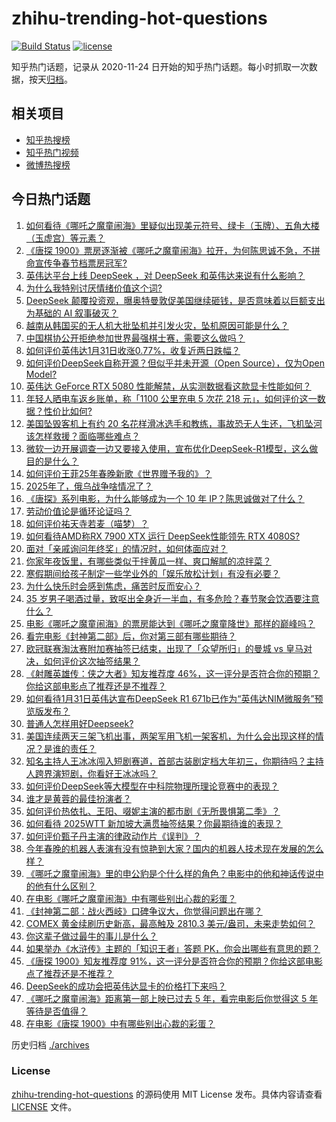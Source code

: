 # zhihu-trending-hot-questions

[![Build Status](https://github.com/justjavac/zhihu-trending-hot-questions/workflows/ci/badge.svg?branch=master)](https://github.com/justjavac/zhihu-trending-hot-questions/actions)
[![license](https://img.shields.io/github/license/justjavac/zhihu-trending-hot-questions)](https://github.com/justjavac/zhihu-trending-hot-questions/blob/master/LICENSE)

知乎热门话题，记录从 2020-11-24
日开始的知乎热门话题。每小时抓取一次数据，按天[归档](./archives)。

## 相关项目

- [知乎热搜榜](https://github.com/justjavac/zhihu-trending-top-search)
- [知乎热门视频](https://github.com/justjavac/zhihu-trending-hot-video)
- [微博热搜榜](https://github.com/justjavac/weibo-trending-hot-search)

## 今日热门话题

<!-- BEGIN -->
<!-- 最后更新时间 Sat Feb 01 2025 04:07:54 GMT+0800 (China Standard Time) -->

1. [如何看待《哪吒之魔童闹海》里疑似出现美元符号、绿卡（玉牌）、五角大楼（玉虚宫）等元素？](https://www.zhihu.com/question/10842890348)
1. [《唐探 1900》票房逐渐被《哪吒之魔童闹海》拉开，为何陈思诚不急，不拼命宣传争春节档票房冠军?](https://www.zhihu.com/question/10938295241)
1. [英伟达平台上线 DeepSeek ，对 DeepSeek 和英伟达来说有什么影响？](https://www.zhihu.com/question/10956652646)
1. [为什么我特别讨厌情绪价值这个词?](https://www.zhihu.com/question/653121998)
1. [DeepSeek 颠覆投资观，曝奥特曼敦促美国继续砸钱，是否意味着以巨额支出为基础的 AI 叙事破灭？](https://www.zhihu.com/question/10937516222)
1. [越南从韩国买的无人机大批坠机并引发火灾，坠机原因可能是什么？](https://www.zhihu.com/question/10958226573)
1. [中国棋协公开拒绝参加世界最强棋士赛，需要这么做吗？](https://www.zhihu.com/question/10972427898)
1. [如何评价英伟达1月31日收涨0.77%，收复近两日跌幅？](https://www.zhihu.com/question/10945038847)
1. [如何评价DeepSeek自称开源？但似乎并未开源（Open Source），仅为Open Model?](https://www.zhihu.com/question/10748172232)
1. [英伟达 GeForce RTX 5080 性能解禁，从实测数据看这款显卡性能如何？](https://www.zhihu.com/question/10865628551)
1. [年轻人晒电车返乡账单，称「1100 公里充电 5 次花 218 元」，如何评价这一数据？性价比如何?](https://www.zhihu.com/question/10811448552)
1. [美国坠毁客机上有约 20 名花样滑冰选手和教练，事故恐无人生还，飞机坠河该怎样救援？面临哪些难点？](https://www.zhihu.com/question/10890733872)
1. [微软一边开展调查一边又要接入使用，宣布优化DeepSeek-R1模型，这么做目的是什么？](https://www.zhihu.com/question/10936295080)
1. [如何评价王菲25年春晚新歌《世界赠予我的》？](https://www.zhihu.com/question/10257755013)
1. [2025年了，俄乌战争啥情况了？](https://www.zhihu.com/question/8775596561)
1. [《唐探》系列电影，为什么能够成为一个 10 年 IP？陈思诚做对了什么？](https://www.zhihu.com/question/10937766264)
1. [劳动价值论是循环论证吗？](https://www.zhihu.com/question/645881519)
1. [如何评价祐天寺若麦（喵梦）？](https://www.zhihu.com/question/10751672393)
1. [如何看待AMD称RX 7900 XTX 运行 DeepSeek性能领先 RTX 4080S?](https://www.zhihu.com/question/10924995740)
1. [面对「亲戚询问年终奖」的情况时，如何体面应对？](https://www.zhihu.com/question/10099638490)
1. [你家年夜饭里，有哪些类似于拌黄瓜一样、爽口解腻的凉拌菜？](https://www.zhihu.com/question/10071519488)
1. [寒假期间给孩子制定一些学业外的「娱乐放松计划」有没有必要？](https://www.zhihu.com/question/9839207943)
1. [为什么快乐时会感到焦虑，痛苦时反而安心？](https://www.zhihu.com/question/9962411362)
1. [35 岁男子喝酒过量，致呕出全身近一半血，有多危险？春节聚会饮酒要注意什么？](https://www.zhihu.com/question/10505733221)
1. [电影《哪吒之魔童闹海》的票房能达到《哪吒之魔童降世》那样的巅峰吗？](https://www.zhihu.com/question/10839439391)
1. [看完电影《封神第二部》后，你对第三部有哪些期待？](https://www.zhihu.com/question/10876191999)
1. [欧冠联赛淘汰赛附加赛抽签已结束，出现了「众望所归」的曼城 vs 皇马对决，如何评价这次抽签结果？](https://www.zhihu.com/question/10954091477)
1. [《射雕英雄传：侠之大者》知友推荐度 46%，这一评分是否符合你的预期？你给这部电影点了推荐还是不推荐？](https://www.zhihu.com/question/10873935498)
1. [如何看待1月31日英伟达宣布DeepSeek R1 671b已作为“英伟达NIM微服务”预览版发布？](https://www.zhihu.com/question/10956291863)
1. [普通人怎样用好Deepseek?](https://www.zhihu.com/question/10714731917)
1. [美国连续两天三架飞机出事，两架军用飞机一架客机，为什么会出现这样的情况？是谁的责任？](https://www.zhihu.com/question/10893008358)
1. [知名主持人王冰冰闯入短剧赛道，首部古装剧定档大年初三，你期待吗？主持人跨界演短剧，你看好王冰冰吗？](https://www.zhihu.com/question/10618442769)
1. [如何评价DeepSeek等大模型在中科院物理所理论竞赛中的表现？](https://www.zhihu.com/question/10879827313)
1. [谁才是黄蓉的最佳扮演者？](https://www.zhihu.com/question/32148677)
1. [如何评价热依扎、王阳、啜妮主演的都市剧《无所畏惧第二季》？](https://www.zhihu.com/question/9488553725)
1. [如何看待 2025WTT 新加坡大满贯抽签结果？你最期待谁的表现？](https://www.zhihu.com/question/10968007603)
1. [如何评价甄子丹主演的律政动作片《误判》？](https://www.zhihu.com/question/6269574858)
1. [今年春晚的机器人表演有没有惊艳到大家？国内的机器人技术现在发展的怎么样？](https://www.zhihu.com/question/10948436155)
1. [《哪吒之魔童闹海》里的申公豹是个什么样的角色？电影中的他和神话传说中的他有什么区别？](https://www.zhihu.com/question/10848029165)
1. [在电影《哪吒之魔童闹海》中有哪些别出心裁的彩蛋？](https://www.zhihu.com/question/10554445768)
1. [《封神第二部：战火西岐》口碑争议大，你觉得问题出在哪？](https://www.zhihu.com/question/10892424299)
1. [COMEX 黄金续刷历史新高，最高触及 2810.3 美元/盎司，未来走势如何？](https://www.zhihu.com/question/10901600087)
1. [你这辈子做过最牛的事儿是什么？](https://www.zhihu.com/question/324694787)
1. [如果举办《水浒传》主题的「知识王者」答题 PK，你会出哪些有意思的题？](https://www.zhihu.com/question/9661964075)
1. [《唐探 1900》知友推荐度 91%，这一评分是否符合你的预期？你给这部电影点了推荐还是不推荐？](https://www.zhihu.com/question/10873927973)
1. [DeepSeek的成功会把英伟达显卡的价格打下来吗？](https://www.zhihu.com/question/10693154746)
1. [《哪吒之魔童闹海》距离第一部上映已过去 5 年，看完电影后你觉得这 5 年等待是否值得？](https://www.zhihu.com/question/10714383861)
1. [在电影《唐探 1900》中有哪些别出心裁的彩蛋？](https://www.zhihu.com/question/10476593420)

<!-- END -->

历史归档 [./archives](./archives)

### License

[zhihu-trending-hot-questions](https://github.com/justjavac/zhihu-trending-hot-questions)
的源码使用 MIT License 发布。具体内容请查看 [LICENSE](./LICENSE) 文件。
